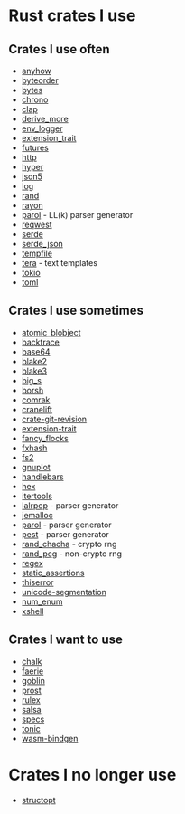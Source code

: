 # Rust crates I use

## Crates I use often

- [anyhow](https://crates.io/crates/anyhow)
- [byteorder](https://crates.io/crates/byteorder)
- [bytes](https://crates.io/crates/bytes)
- [chrono](https://crates.io/crates/chrono)
- [clap](https://crates.io/crates/clap)
- [derive_more](https://crates.io/crates/derive_more)
- [env_logger](https://crates.io/crates/env_logger)
- [extension_trait](https://crates.io/crates/extension-trait)
- [futures](https://crates.io/crates/futures)
- [http](https://crates.io/crates/http)
- [hyper](https://crates.io/crates/hyper)
- [json5](https://crates.io/crates/json5)
- [log](https://crates.io/crates/log)
- [rand](https://crates.io/crates/rand)
- [rayon](https://crates.io/crates/rayon)
- [parol](https://crates.io/crates/parol) - LL(k) parser generator
- [reqwest](https://crates.io/crates/reqwest)
- [serde](https://crates.io/crates/serde)
- [serde_json](https://crates.io/crates/serde_json)
- [tempfile](https://crates.io/crates/tempfile)
- [tera](https://crates.io/crates/tera) - text templates
- [tokio](https://crates.io/crates/tokio)
- [toml](https://crates.io/crates/toml)


## Crates I use sometimes

- [atomic_blobject](https://crates.io/crates/atomic_blobject)
- [backtrace](https://crates.io/crates/backtrace)
- [base64](https://crates.io/crates/base64)
- [blake2](https://crates.io/crates/blake2)
- [blake3](https://crates.io/crates/blake3)
- [big_s](https://crates.io/crates/big_s)
- [borsh](https://crates.io/crates/borsh)
- [comrak](https://crates.io/crates/comrak)
- [cranelift](https://crates.io/crates/cranelift)
- [crate-git-revision](https://crates.io/crates/crate-git-revision)
- [extension-trait](https://crates.io/crates/extension-trait)
- [fancy_flocks](https://crates.io/crates/fancy_flocks)
- [fxhash](https://crates.io/crates/fxhash)
- [fs2](https://crates.io/crates/fs2)
- [gnuplot](https://crates.io/crates/gnuplot)
- [handlebars](https://crates.io/crates/handlebars)
- [hex](https://crates.io/crates/hex)
- [itertools](https://crates.io/crates/itertools)
- [lalrpop](https://crates.io/crates/lalrpop) - parser generator
- [jemalloc](https://crates.io/crates/jemallocator)
- [parol](https://crates.io/crates/parol) - parser generator
- [pest](https://crates.io/crates/pest) - parser generator
- [rand_chacha](https://crates.io/crates/rand_chacha) - crypto rng
- [rand_pcg](https://crates.io/crates/rand_pcg) - non-crypto rng
- [regex](https://crates.io/crates/regex)
- [static_assertions](https://crates.io/crates/static_assertions)
- [thiserror](https://crates.io/crates/thiserror)
- [unicode-segmentation](https://crates.io/crates/unicode-segmentation)
- [num_enum](https://crates.io/crates/num_enum)
- [xshell](https://crates.io/crates/xshell)


## Crates I want to use

- [chalk](https://github.com/rust-lang/chalk)
- [faerie](https://crates.io/crates/faerie)
- [goblin](https://crates.io/crates/goblin)
- [prost](https://crates.io/crates/prost)
- [rulex](https://crates.io/crates/rulex)
- [salsa](https://crates.io/crates/salsa)
- [specs](https://crates.io/crates/specs)
- [tonic](https://crates.io/crates/tonic)
- [wasm-bindgen](https://crates.io/crates/wasm-bindgen)

# Crates I no longer use

- [structopt](https://crates.io/crates/anyhow)
